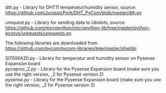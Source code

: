

dth.py - Library for DHT11 temperatur/humidity sensor, source: https://github.com/JurassicPork/DHT_PyCom/blob/master/dth.py

urequest.py - Library for sending data to Ubidots, source: https://github.com/micropython/micropython-lib/tree/master/python-ecosys/urequests/urequests.py

The following libraries are downloaded from https://github.com/pycom/pycom-libraries/tree/master/shields:

SI7006A20.py - Library for temperatur and humidity sensor on Pysense Expansion board  
pycoproc_2.py - Library for the Pysense Expansion board (make sure you use the right version, _2 for Pysense version 2)  
pysense.py - Library for the Pysense Expansion board (make sure you use the right version, _2 for Pysense version 2) 
